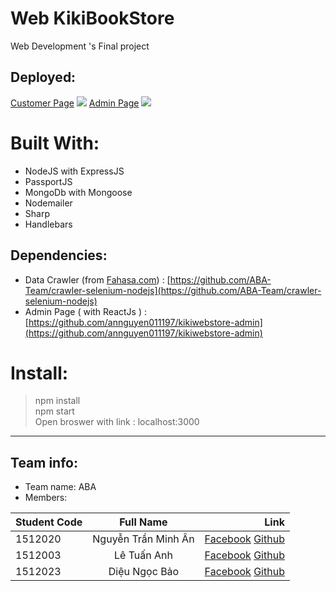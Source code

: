 # Web KikiBookStore
Web Development 's Final project
## Deployed:
[Customer Page](https://kikibookstore.herokuapp.com/)
![](https://i.imgur.com/GYHAB9y.jpg)
[Admin Page](https://annguyen011197.github.io/kikiwebstore-admin/)
![](https://i.imgur.com/Lx1srOZ.jpg)
# Built With:

 - NodeJS with ExpressJS
 - PassportJS 
 - MongoDb with Mongoose 
 - Nodemailer
 - Sharp
 - Handlebars
## Dependencies:
 - Data Crawler (from [Fahasa.com](www.fahasa.com)) : [https://github.com/ABA-Team/crawler-selenium-nodejs](https://github.com/ABA-Team/crawler-selenium-nodejs)
 - Admin Page ( with ReactJs ) : [https://github.com/annguyen011197/kikiwebstore-admin](https://github.com/annguyen011197/kikiwebstore-admin)
# Install:
> npm install <br/>
> npm start <br/>
> Open broswer with link : localhost:3000
___
## Team info:
 - Team name: ABA
 - Members:
 
|Student Code|Full Name | Link|
|-----|:-----:|----:|
| 1512020 | Nguyễn Trần Minh Ân |[Facebook](https://www.facebook.com/an.nguyen.11197) [Github](https://github.com/annguyen011197)|
| 1512003 | Lê Tuấn Anh |[Facebook](https://www.facebook.com/letuananh.it) [Github](https://github.com/letuananh035)
| 1512023 | Diệu Ngọc Bảo |[Facebook](https://www.facebook.com/dieungocbao) [Github](https://github.com/dieungocbao)
